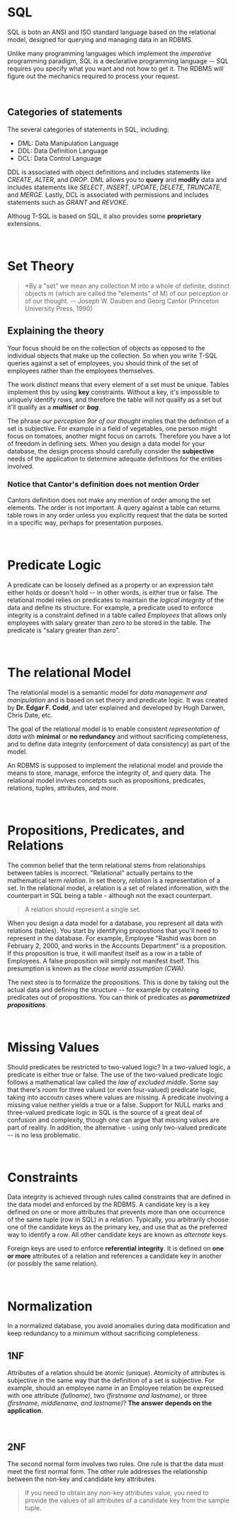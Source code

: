 # SQL

SQL is botn an ANSI and ISO standard language based on the relational model, designed for querying and managing data in an RDBMS.

Unlike many programming languages which implement the *imperative* programming paradigm, SQL is a declarative programming language -- SQL requires you specify what you want and not how to get it. The RDBMS will figure out the mechanics required to process your request.

<br/>

## Categories of statements

The several categories of statements in SQL, including:

- DML: Data Manipulation Language
- DDL: Data Definition Language
- DCL: Data Control Language


DDL is associated with object definitions and includes statements like *CREATE*, *ALTER*, and *DROP*. DML allows you to **query** and **modify** data and includes statements like *SELECT*, *INSERT*, *UPDATE*, *DELETE*, *TRUNCATE*, and *MERGE*. Lastly, DCL is associated with permissions and includes statements such as *GRANT* and *REVOKE*.

Althoug T-SQL is based on SQL, it also provides some **proprietary** extensions.


<br/>

# Set Theory

<blockquote>*By a "set" we mean any collection M into a whole of definite, distinct objects m (which are called the "elements" of M) of our perception or of our thought. -- Joseph W. Dauben and Georg Cantor (Princeton University Press, 1990) </blockquote>

## Explaining the theory

Your focus should be on the collection of objects as opposed to the individual objects that make up the collection. So when you write T-SQL queries against a set of employees, you should think of the set of employees rather than the employees themselves.


The work *distinct* means that every element of a set must be unique. Tables implement this by using **key** constraints. Without a key, it's impossible to uniquely identify rows, and therefore the table will not qualify as a set but it'll qualify as a ***multiset*** or ***bag***.

The phrase *our perception 9or of our thought* implies that the definition of a set is subjective. For example in a field of vegetables, one person might focus on tomatoes, another might focus on carrots. Therefore you have a lot of freedom in defining sets. When you design a data model for your database, the design process should carefully consider the **subjective** needs of the application to determine adequate definitions for the entities involved.

### Notice that Cantor's definition does not mention Order

Cantors definition does not make any mention of order among the set elements. The order is not important. A query against a table can returns table rows in any order unless you explicitly request that the data be sorted in a specific way, perhaps for presentation purposes.


<br/>

# Predicate Logic

A predicate can be loosely defined as a property or an expression taht either holds or doesn't hold -- in other words, is either true or false. The relational model relies on predicates to maintain the *logical integrity* of the data and define its structure. For example, a predicate used to enforce integrity is a constraint defined in a table called *Employees* that allows only employees with salary greater than zero to be stored in the table. The predicate is "salary greater than zero".


<br/>

# The relational Model
The relationlal model is a semantic model for *data management and manipulation* and is based on set theory and predicate logic. It was created by **Dr. Edgar F. Codd**, and later explained and developed by Hugh Darwen, Chris Date, etc.
 
The goal of the relational model is to enable consistent *representation of data* with **minimal** or **no redundancy** and without sacrificing completeness, and to define data integrity (enforcement of data consistency) as part of the model.

An RDBMS is supposed to implement the relational model and provide the means to store, manage, enforce the integrity of, and query data. The relational model invlves concetpts such as propositions, predicates, relations, tuples, attributes, and more.

<br/>

# Propositions, Predicates, and Relations

The common belief that the term relational stems from relationships between tables is incorrect. "Relational" actually pertains to the mathematical term *relation*. In set theory, *relation* is a representation of a set. In the relational model, a relation is a set of related information, with the counterpart in SQL being a table - although not the exact counterpart.

<blockquote>A relation should represent a single set. </blockquote>

When you design a data model for a database, you represent all data with relations (tables). You start by identifying propostions that you'll need to represent in the database. For example, Employee "Rashid was born on February 2, 2000, and works in the Accounts Department" is a proposition. If this proposition is true, it will manifest itself as a row in a table of Employees. A false proposition will simply not manifest itself. This presumption is known as the *close world assumption (CWA)*.

The next steo is to formalize the propositions. This is done by taking out the actual data and defining the structure -- for example by  createing predicates out of propositions. You can think of predicates as ***parametrized propositions***.


<br/> 

# Missing Values
Should predicates be restricted to two-valued logic? In a two-valued logic, a predicate is either true or false. The use of the two-valued predicate logic follows a mathematical law called the *law of excluded middle*. 
Some say that there's room for three valued (or even four-valued) predicate logic, taking into accoutn cases where values are missing. A predicate involving a missing value neither yields a true or a false. Support for NULL marks and three-valued predicate logic in SQL is the source of a great deal of confusion and complexity, though one can argue that missing values are part of reality. In addition, the alternative - using only two-valued predicate -- is no less problematic.


<br/>

# Constraints
Data integrity is achieved through rules called constraints that are defined in the data model and enforced by the RDBMS. A candidate key is a key defined on one or more attributes that prevents more than one occurrence of the same tuple (row in SQL) in a relation. Typically, you arbitrarily choose one of the candidate keys as the primary key, and use that as the preferred way to identify a row. All other candidate keys are known as *alternate* keys.

Foreign keys are used to enforce **referential integrity**. It is defined on **one or more** attributes of a relation and references a candidate key in another (or possibly the same relation).

 
<br/>


# Normalization
In a normalized database, you avoid anomalies during data modification and keep redundancy to a minimum without sacrificing completeness.

## 1NF
Attributes of a relation should be atomic (unique). Atomicity of attributes is subjective in the same way that the definition of a set is subjective. For example, should an employee name in an Employee relation be expressed with one attribute *(fullname)*, two *(firstname and lastname)*, or three *(firstname, middlename, and lastname)*? **The answer depends on the application**.


<br/>

## 2NF
The second normal form involves two rules. One rule is that the data must meet the first normal form. The other rule addresses the relationship between the non-key and candidate key attributes.

<blockquote>If you need to obtain any non-key attributes value, you need to provide the values of all attributes of a candidate key from the sample tuple.</blockquote>





























